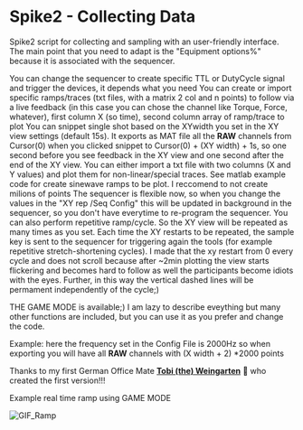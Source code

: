 # Spike2 - Collecting Data
Spike2 script for collecting and sampling with an user-friendly interface. The main point that you need to adapt is the "Equipment options%" because it is associated with the sequencer. 

You can change the sequencer to create specific TTL or DutyCycle signal and trigger the devices, it depends what you need
You can create or import specific ramps/traces (txt files, with a matrix 2 col and n points) to follow via a live feedback (in this case you can chose the channel like Torque, Force, whatever), first column X (so time), second column array of ramp/trace to plot
You can snippet single shot based on the XYwidth you set in the XY view settings (default 15s). It exports as MAT file all the  <b>RAW</b> channels from Cursor(0) when you clicked snippet to Cursor(0) + (XY width) + 1s, so one second before you see feedback in the XY view and one second after the end of the XY view. 
You can either import a txt file with two columns (X and Y values) and plot them for non-linear/special traces. See matlab example code for create sinewave ramps to be plot. I reccomend to not create milions of points
The sequencer is flexible now, so when you change the values in the "XY rep /Seq Config" this will be updated in background in the sequencer, so you don't have everytime to re-program the sequencer. You can also perform repetitive ramp/cycle. So the XY view will be repeated as many times as you set. Each time the XY restarts to be repeated, the sample key is sent to the sequencer for triggering again the tools (for example repetitive stretch-shortening cycles).
I made that the xy restart from 0 every cycle and does not scroll because after ~2min plotting the view starts flickering and becomes hard to follow as well the participants become idiots with the eyes. Further, in this way the vertical dashed lines will be permament independently of the cycle;)

THE GAME MODE is available;)
I am lazy to describe eveything but many other functions are included, but you can use it as you prefer and change the code. 

Example: here the frequency set in the Config File is 2000Hz so when exporting you will have all <b>RAW</b> channels with (X width + 2) *2000 points


Thanks to my first German Office Mate **[Tobi (the) Weingarten](https://github.com/vinjardin)** 🍷 who created the first version!!!

Example real time ramp using GAME MODE


  ![GIF_Ramp](https://user-images.githubusercontent.com/73119114/177746110-d5c6240d-1af0-44d8-83c9-f5e2dd74e2d0.gif)
